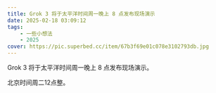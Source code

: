 ```yaml
---
title: Grok 3 将于太平洋时间周一晚上 8 点发布现场演示
date: 2025-02-18 03:09:12
tags: 
    - 一些小想法
    - 2025
cover: https://pic.superbed.cc/item/67b3f69e01c078e3102793db.jpg
---
```



Grok 3 将于太平洋时间周一晚上 8 点发布现场演示。

北京时间周二12点整。
